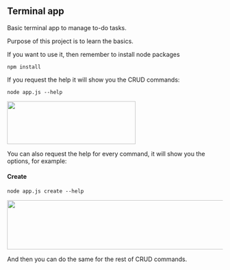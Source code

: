 ## Terminal app

Basic terminal app to manage to-do tasks. 

Purpose of this project is to learn the basics.

If you want to use it, then remember to install node packages

```
npm install
```


If you request the help it will show you the CRUD commands:
```
node app.js --help
```
<img src="https://i.gyazo.com/c11b5fe572edb19a1d0af5b84924b5b6.png" width="300" height="100"/> 


You can also request the help for every command, it will show you the options, for example:

#### Create

```
node app.js create --help
```

<img src="https://i.gyazo.com/f83ded3b2b32120a78889ba8d4709203.png" width="650" height="115"/> 


And then you can do the same for the rest of CRUD commands.